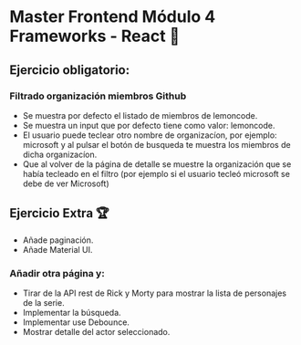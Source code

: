# Master Frontend Módulo 4 Frameworks - React :lemon:

## Ejercicio obligatorio:

### Filtrado organización miembros Github

- Se muestra por defecto el listado de miembros de lemoncode.
- Se muestra un input que por defecto tiene como valor: lemoncode.
- El usuario puede teclear otro nombre de organizacíon, por ejemplo: microsoft y al pulsar el botón de busqueda te muestra los miembros de dicha organizacíon.
- Que al volver de la página de detalle se muestre la organización que se había tecleado en el filtro (por ejemplo si el usuario tecleó microsoft se debe de ver Microsoft)

## Ejercicio Extra :trophy:

- Añade paginación.
- Añade Material UI.

### Añadir otra página y:

- Tirar de la API rest de Rick y Morty para mostrar la lista de personajes de la serie.
- Implementar la búsqueda.
- Implementar use Debounce.
- Mostrar detalle del actor seleccionado.
